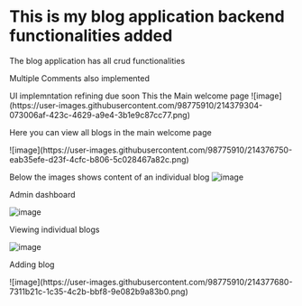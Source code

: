 <h1>This is my blog application backend functionalities added</h1>
<p> The blog application has all crud functionalities</p>
<p>Multiple Comments also implemented </p>
UI implemntation refining   due soon
 This the Main welcome page 
![image](https://user-images.githubusercontent.com/98775910/214379304-073006af-423c-4629-a9e4-3b1e9c87cc77.png)



<p>Here you can view all blogs in the main welcome page</p>
![image](https://user-images.githubusercontent.com/98775910/214376750-eab35efe-d23f-4cfc-b806-5c028467a82c.png)

  Below the images shows content of an individual blog 
 ![image](https://user-images.githubusercontent.com/98775910/214376946-f726381d-a661-4aa4-9928-9b4761b7ec3c.png)
 
 
 <p>Admin dashboard</p>
 
 ![image](https://user-images.githubusercontent.com/98775910/214377270-b8f08886-70dc-4256-9abc-8350074c6eeb.png)


<p>Viewing individual blogs</p>

![image](https://user-images.githubusercontent.com/98775910/214377493-2896d73a-202a-49b7-a335-a03a09d698f6.png)


<p>Adding blog</p>
![image](https://user-images.githubusercontent.com/98775910/214377680-7311b21c-1c35-4c2b-bbf8-9e082b9a83b0.png)


